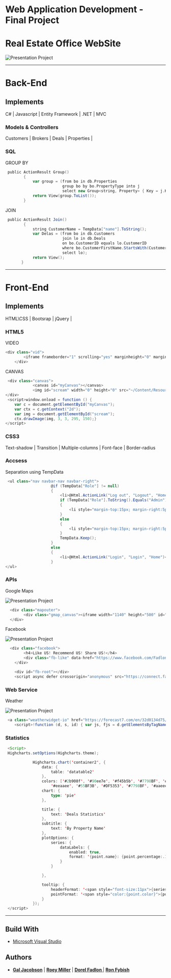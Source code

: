 # Web Application Development - Final Project

# Real Estate Office WebSite
![Presentation Project](/UML/MainPage.png)

---
# Back-End
## Implements
C# | Javascript | Entity Framework | .NET | MVC

### Models & Controllers
Customers | Brokers | Deals | Properties | 

### SQL

GROUP BY

```scala
 public ActionResult Group()
        {
            var group = (from bo in db.Properties
                         group bo by bo.PropertyType into j
                         select new Group<string, Property> { Key = j.Key, Values = j });
            return View(group.ToList());
        }
```

JOIN

```scala
 public ActionResult Join()
        {
            string CustomerName = TempData["name"].ToString();
            var Delas = (from bo in db.Customers
                         join lo in db.Deals
                         on bo.CustomerID equals lo.CustomerID
                         where bo.CustomerFirstName.StartsWith(CustomerName)
                         select lo);
            return View();   
       }
```

---
# Front-End
## Implements
HTML\CSS | Bootsrap | jQuery | 

### HTML5
VIDEO
```scala
<div class="vid">
        <iframe frameborder="1" scrolling="yes" marginheight="0" marginwidth="0" width="1135" height="500" type="text/html" src="https://www.youtube.com/embed/rzSUKaz1lHY?autoplay=1&fs=1&iv_load_policy=3&showinfo=0&rel=0&cc_load_policy=0&start=0&end=0&vq=hd1080"></iframe>
    </div>
```
CANVAS
```scala
 <div class="canvas">
            <canvas id="myCanvas"></canvas>
            <img id="scream" width="0" height="0" src="~/Content/Resources/Imeges/service.jpg" alt="The Scream">
</div>
 <script>window.onload = function () {
    var c = document.getElementById("myCanvas");
    var ctx = c.getContext("2d");
    var img = document.getElementById("scream");
    ctx.drawImage(img, 3, 3, 295, 150);}
</script>
```

### CSS3
Text-shadow | Transition | Multiple-columns | Font-face | Border-radius


### Accsess
Separation using TempData

```scala
 <ul class="nav navbar-nav navbar-right">
                    @if (TempData["Role"] != null)
                    {
                        <li>@Html.ActionLink("Log out", "Logout", "Home")</li>
                        if (TempData["Role"].ToString().Equals("Admin"))
                        {
                            <li style="margin-top:15px; margin-right:5px;"> @TempData["name"].ToString() </li><img src="~/Content/Resources/Team/Gal.jpeg" style="margin-top:1rem; width:30px; height:30px;" class="profile-image img-circle"> 
                        }
                        else
                        {
                            <li style="margin-top:15px; margin-right:5px;"> @TempData["name"].ToString() </li>
                        }
                        TempData.Keep();
                    }
                    else
                    {
                        <li>@Html.ActionLink("Login", "Login", "Home")</li>
                    }
</ul>
```



### APIs

Google Maps

![Presentation Project](/UML/GoogleMaps.png)

```scala
  <div class="mapouter">
        <div class="gmap_canvas"><iframe width="1140" height="500" id="gmap_canvas" src="https://maps.google.com/maps?q=%D7%A8%D7%95%D7%98%D7%A9%D7%99%D7%9C%D7%93%2032%20%D7%91%D7%AA%20%D7%99%D7%9D&t=k&z=15&ie=UTF8&iwloc=&output=embed" frameborder="1" scrolling="yes" marginheight="10" marginwidth="0"></iframe></div>
  </div>
```

Facebook

![Presentation Project](/UML/Facebook.png)
```scala
  <div class="facebook">
        <h4>Like US! Recommend US! Share US!</h4>
        <div class="fb-like" data-href="https://www.facebook.com/Fadlon-Real-Estate-124652649071990/" data-width="" data-layout="button_count" data-action="like" data-size="large" data-share="false"></div> <div class="fb-like" data-href="https://www.facebook.com/Fadlon-Real-Estate-124652649071990/" data-width="200" data-layout="button_count" data-action="recommend" data-size="large" data-share="true"></div>
    </div>

    <div id="fb-root"></div>
    <script async defer crossorigin="anonymous" src="https://connect.facebook.net/en_US/sdk.js#xfbml=1&version=v7.0"></script>

```
### Web Service

Weather

![Presentation Project](/UML/Weather.png)
```scala
 <a class="weatherwidget-io" href="https://forecast7.com/en/32d0134d75/bat-yam/" data-label_1="BAT YAM" data-label_2="WEATHER" data-font="Times New Roman" data-icons="Climacons Animated" data-theme="weather_one">BAT YAM WEATHER</a>
    <script>!function (d, s, id) { var js, fjs = d.getElementsByTagName(s)[0]; if (!d.getElementById(id)) { js = d.createElement(s); js.id = id; js.src = 'https://weatherwidget.io/js/widget.min.js'; fjs.parentNode.insertBefore(js, fjs); } }(document, 'script', 'weatherwidget-io-js');</script>

```

### Statistics
```scala
 <Script>
 Highcharts.setOptions(Highcharts.theme);

            Highcharts.chart('container2', {
                data: {
                    table: 'datatable2'
                },
                colors: ['#2b908f', '#90ee7e', '#f45b5b', '#7798BF', '#aaeeee', '#ff0066',
                    '#eeaaee', '#55BF3B', '#DF5353', '#7798BF', '#aaeeee'],
                chart: {
                    type: 'pie'
                },

                title: {
                    text: 'Deals Statistics'
                },
                subtitle: {
                    text: 'By Property Name'
                },
                plotOptions: {
                    series: {
                        dataLabels: {
                            enabled: true,
                            format: '{point.name}: {point.percentage:.1f} %'
                        }
                    }

                },

                tooltip: {
                    headerFormat: '<span style="font-size:11px">{series.name}</span><br>',
                    pointFormat: '<span style="color:{point.color}">{point.name}</span>: <b>{point.y:.2f}%</b> of total<br/>'
                }
            });
 </script>
```



---
## Build With
* [Microsoft Visual Studio ](https://visualstudio.microsoft.com/) 

## Authors
* **[Gal Jacobson](https://www.linkedin.com/in/jacobsongal/)** | **[Roey Miller](https://www.linkedin.com/in/roey-miller-046b68199/)** | **[ Dorel Fadlon ](https://www.linkedin.com/in/dorel-fadlon/)** | **[ Ron Fybish](https://www.linkedin.com/in/ron-fybish/)** 
